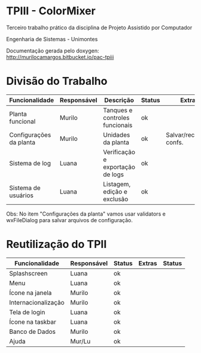 # TPIII - ColorMixer

Terceiro trabalho prático da disciplina de Projeto Assistido por Computador

Engenharia de Sistemas - Unimontes

Documentação gerada pelo doxygen: http://murilocamargos.bitbucket.io/pac-tpiii

Divisão do Trabalho
===================

| Funcionalidade          | Responsável | Descrição                        | Status | Extras                  | Status |
|-------------------------|-------------|----------------------------------|--------|-------------------------|--------|
| Planta funcional        | Murilo      | Tanques e controles funcionais   | ok     |                         |        |
| Configurações da planta | Murilo      | Unidades da planta               | ok     | Salvar/recuperar confs. | ok     |
| Sistema de log          | Luana       | Verificação e exportação de logs | ok     |                         |        |
| Sistema de usuários     | Luana       | Listagem, edição e exclusão      | ok     |                         |        |

Obs: No item "Configurações da planta" vamos usar validators e wxFileDialog para salvar arquivos de configuração.

Reutilização do TPII
====================

| Funcionalidade      | Responsável | Status | Extras | Status |
|---------------------|-------------|--------|--------|--------|
| Splashscreen        | Luana       |  ok    |        |        |
| Menu                | Luana       |  ok    |        |        |
| Ícone na janela     | Murilo      |  ok    |        |        |
| Internacionalização | Murilo      |  ok    |        |        |
| Tela de login       | Luana       |  ok    |        |        |
| Ícone na taskbar    | Luana       |  ok    |        |        |
| Banco de Dados      | Murilo      |  ok    |        |        |
| Ajuda               | Mur/Lu      |  ok    |        |        |
